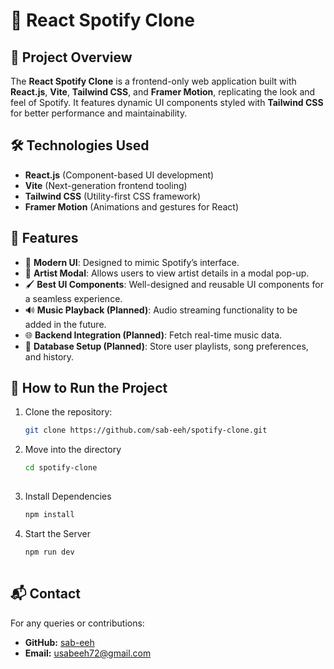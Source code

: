 # 🎵 React Spotify Clone

## 📌 Project Overview
The **React Spotify Clone** is a frontend-only web application built with **React.js**, **Vite**, **Tailwind CSS**, and **Framer Motion**, replicating the look and feel of Spotify. It features dynamic UI components styled with **Tailwind CSS** for better performance and maintainability.

## 🛠 Technologies Used
- **React.js** (Component-based UI development)
- **Vite** (Next-generation frontend tooling)
- **Tailwind CSS** (Utility-first CSS framework)
- **Framer Motion** (Animations and gestures for React)

## 🚀 Features
- 🎨 **Modern UI**: Designed to mimic Spotify’s interface.
- 🎤 **Artist Modal**: Allows users to view artist details in a modal pop-up.
- 🖌️ **Best UI Components**: Well-designed and reusable UI components for a seamless experience.
- 🔊 **Music Playback (Planned)**: Audio streaming functionality to be added in the future.
- 🌐 **Backend Integration (Planned)**: Fetch real-time music data.
- 📂 **Database Setup (Planned)**: Store user playlists, song preferences, and history.

## 🏁 How to Run the Project
1. Clone the repository:
   ```sh
   git clone https://github.com/sab-eeh/spotify-clone.git
   
2. Move into the directory
   ```sh
   cd spotify-clone
  
3. Install Dependencies
   ```sh
   npm install
   
4. Start the Server
   ```sh
   npm run dev
  
## 📬 Contact
For any queries or contributions:
- **GitHub:** [sab-eeh](https://github.com/sab-eeh)
- **Email:** usabeeh72@gmail.com

